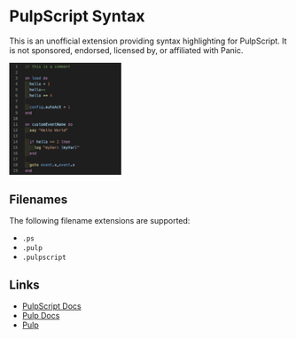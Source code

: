 # PulpScript Syntax

This is an unofficial extension providing syntax highlighting for PulpScript. It is not sponsored, endorsed, licensed by, or affiliated with Panic.

<img
  height="40%"
  width="40%"
  src="https://raw.githubusercontent.com/blakegearin/pulpscript-syntax-vscode/main/images/preview.png"
  alt="syntax highlighting preview"
  title="syntax highlighting preview"
/>

## Filenames

The following filename extensions are supported:

  - `.ps`
  - `.pulp`
  - `.pulpscript`

## Links

- [PulpScript Docs](https://play.date/pulp/docs/pulpscript/)
- [Pulp Docs](https://play.date/pulp/docs/)
- [Pulp](https://play.date/pulp/)
